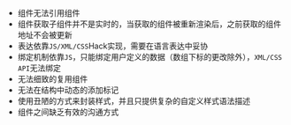 + 组件无法引用组件
+ 组件获取子组件并不是实时的，当获取的组件被重新渲染后，之前获取的组件地址不会被更新
+ 表达依靠`JS/XML/CSS`Hack实现，需要在语言表达中妥协
+ 绑定机制依靠`JS`，只能绑定用户定义的数据（数组下标的更改除外），`XML/CSS API`无法绑定
+ 无法细致的复用组件
+ 无法在结构中动态的添加标记
+ 使用丑陋的方式来封装样式，并且只提供复杂的自定义样式语法描述
+ 组件之间缺乏有效的沟通方式
